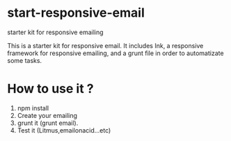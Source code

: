 # start-responsive-email
starter kit for responsive emailing

This is a starter kit for responsive email. It includes Ink, a responsive framework for responsive emailing, and a grunt file in order to automatizate some tasks.

# How to use it ?

1. npm install
2. Create your emailing
3. grunt it (grunt email).
4. Test it (Litmus,emailonacid...etc)
